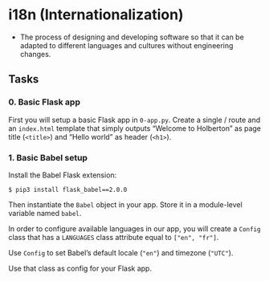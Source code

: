 # i18n (Internationalization)
- The process of designing and developing software so that it can be adapted to different languages and cultures without engineering changes.

## Tasks
### 0. Basic Flask app
First you will setup a basic Flask app in ```0-app.py```. Create a single / route and an ```index.html``` template that simply outputs “Welcome to Holberton” as page title (```<title>```) and “Hello world” as header (```<h1>```).

### 1. Basic Babel setup
Install the Babel Flask extension:
```
$ pip3 install flask_babel==2.0.0
```
Then instantiate the ```Babel``` object in your app. Store it in a module-level variable named ```babel```.

In order to configure available languages in our app, you will create a ```Config``` class that has a ```LANGUAGES``` class attribute equal to ```["en", "fr"]```.

Use ```Config``` to set Babel’s default locale (```"en"```) and timezone (```"UTC"```).

Use that class as config for your Flask app.
